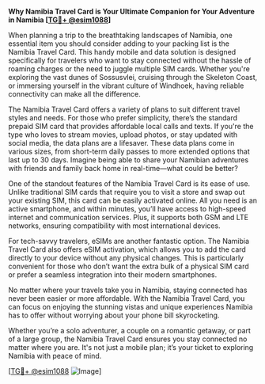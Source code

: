 **Why Namibia Travel Card is Your Ultimate Companion for Your Adventure in Namibia [[TG💪+ @esim1088](https://t.me/s/esim1088)]**

When planning a trip to the breathtaking landscapes of Namibia, one essential item you should consider adding to your packing list is the Namibia Travel Card. This handy mobile and data solution is designed specifically for travelers who want to stay connected without the hassle of roaming charges or the need to juggle multiple SIM cards. Whether you're exploring the vast dunes of Sossusvlei, cruising through the Skeleton Coast, or immersing yourself in the vibrant culture of Windhoek, having reliable connectivity can make all the difference.

The Namibia Travel Card offers a variety of plans to suit different travel styles and needs. For those who prefer simplicity, there’s the standard prepaid SIM card that provides affordable local calls and texts. If you're the type who loves to stream movies, upload photos, or stay updated with social media, the data plans are a lifesaver. These data plans come in various sizes, from short-term daily passes to more extended options that last up to 30 days. Imagine being able to share your Namibian adventures with friends and family back home in real-time—what could be better?

One of the standout features of the Namibia Travel Card is its ease of use. Unlike traditional SIM cards that require you to visit a store and swap out your existing SIM, this card can be easily activated online. All you need is an active smartphone, and within minutes, you’ll have access to high-speed internet and communication services. Plus, it supports both GSM and LTE networks, ensuring compatibility with most international devices.

For tech-savvy travelers, eSIMs are another fantastic option. The Namibia Travel Card also offers eSIM activation, which allows you to add the card directly to your device without any physical changes. This is particularly convenient for those who don’t want the extra bulk of a physical SIM card or prefer a seamless integration into their modern smartphones.

No matter where your travels take you in Namibia, staying connected has never been easier or more affordable. With the Namibia Travel Card, you can focus on enjoying the stunning vistas and unique experiences Namibia has to offer without worrying about your phone bill skyrocketing.

Whether you’re a solo adventurer, a couple on a romantic getaway, or part of a large group, the Namibia Travel Card ensures you stay connected no matter where you are. It's not just a mobile plan; it’s your ticket to exploring Namibia with peace of mind.

[[TG💪+ @esim1088](https://t.me/s/esim1088) ![Image](https://i.postimg.cc/Y0z9fWf4/image.png)]